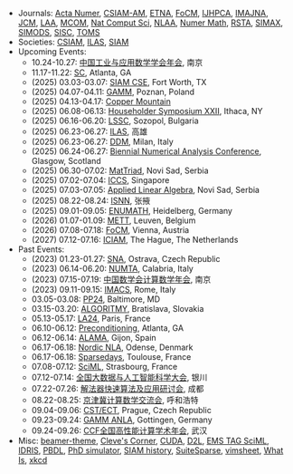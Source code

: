 <!--
# Qinmeng Zou

I'm an associate professor in the [School of Science](https://science.bupt.edu.cn) at [Beijing University of Posts and Telecommunications (BUPT)](https://www.bupt.edu.cn). My research focuses on numerical linear algebra and high performance computing. I obtained my PhD in Applied Mathematics from [Université Paris-Saclay](https://www.universite-paris-saclay.fr) in 2019.
-->

<!--
[[Google Scholar](https://scholar.google.com/citations?user=C907JC8AAAAJ&hl=en)][[ORCID](https://orcid.org/0000-0001-7752-8100)]
-->

<!--
## CV

* Jan 2023 - present: Associate Professor, School of Science, BUPT, China
* Aug 2020 - Dec 2022: Assistant Professor, School of Science, BUPT, China
* Jun 2019 - Aug 2020: Research Engineer, Laboratoire MICS, Université Paris-Saclay, France
* Feb 2016 - Jun 2019: PhD Student, Laboratoire MICS, Université Paris-Saclay, France

## Publications

* Qinmeng Zou, [A flexible block classical Gram-Schmidt skeleton with reorthogonalization](https://doi.org/10.1002/nla.2491), Numerical Linear Algebra with Applications, e2491, 2023.
* Qinmeng Zou, [GMRES algorithms over 35 years](https://doi.org/10.1016/j.amc.2023.127869), Applied Mathematics and Computation, 445:127869, 2023.
* Qinmeng Zou and Frédéric Magoulès, [Delayed gradient methods for symmetric and positive definite linear systems](https://doi.org/10.1137/20M1321140), SIAM Review, 64(3):517-553, 2022.
* Guillaume Gbikpi-Benissan, Qinmeng Zou, and Frédéric Magoulès, [Asynchronous iterations of HSS method for non-Hermitian linear systems](https://doi.org/10.1080/00207160.2021.1952572), International Journal of Computer Mathematics, 99(6):1105-1123, 2022.
* Frédéric Magoulès and Qinmeng Zou, [Asynchronous time-parallel method based on Laplace transform](https://doi.org/10.1080/00207160.2020.1737029), International Journal of Computer Mathematics, 98(1):179-194, 2021.
* Qinmeng Zou and Frédéric Magoulès, [Fast gradient methods with alignment for symmetric linear systems without using Cauchy step](https://doi.org/10.1016/j.cam.2020.113033), Journal of Computational and Applied Mathematics, 381:113033, 2021.
* Qinmeng Zou and Frédéric Magoulès, [Reducing the effect of global synchronization in delayed gradient methods for symmetric linear systems](https://doi.org/10.1016/j.advengsoft.2020.102837), Advances in Engineering Software, 147:102837, 2020.
* Qinmeng Zou and Frédéric Magoulès, [Parameter estimation in the Hermitian and skew-Hermitian splitting method using gradient iterations](https://doi.org/10.1002/nla.2304), Numerical Linear Algebra with Applications, 27(4):e2304, 2020.
* Frédéric Magoulès, Guillaume Gbikpi-Benissan, and Qinmeng Zou, [Asynchronous iterations of Parareal algorithm for option pricing models](https://doi.org/10.3390/math6040045), Mathematics, 6(4):1-18, 2018.

## Teaching

* Numerical Solution of Differential Equations - Spring 2023, Spring 2022
* Calculus I - Fall 2022, Fall 2021, Fall 2020
* Practice of Computational Science - Fall 2022, Fall 2021
* Linear Algebra - Fall 2020

## Links

-->

* Journals: [Acta Numer](https://www.cambridge.org/core/journals/acta-numerica), [CSIAM-AM](https://www.global-sci.org/csiam-am), [ETNA](https://etna.math.kent.edu), [FoCM](https://link.springer.com/journal/10208), [IJHPCA](https://journals.sagepub.com/home/HPC), [IMAJNA](https://academic.oup.com/imajna), [JCM](https://www.global-sci.org/jcm), [LAA](https://www.sciencedirect.com/journal/linear-algebra-and-its-applications), [MCOM](https://www.ams.org/cgi-bin/mstrack/accepted_papers/mcom?active=press), [Nat Comput Sci](https://www.nature.com/natcomputsci), [NLAA](https://onlinelibrary.wiley.com/journal/10991506), [Numer Math](https://link.springer.com/journal/211), [RSTA](https://royalsocietypublishing.org/journal/rsta), [SIMAX](https://epubs.siam.org/journal/sjmael), [SIMODS](https://epubs.siam.org/journal/sjmdaq), [SISC](https://epubs.siam.org/journal/sjoce3), [TOMS](https://dl.acm.org/journal/toms)
* Societies: [CSIAM](http://csiam.org.cn), [ILAS](https://ilasic.org), [SIAM](https://www.siam.org)
* Upcoming Events:
	- 10.24-10.27: [中国工业与应用数学学会年会](https://meeting.csiam.org.cn/), 南京
	- 11.17-11.22: [SC](https://sc24.supercomputing.org), Atlanta, GA
   - (2025) 03.03-03.07: [SIAM CSE](https://www.siam.org/conferences/cm/conference/cse25), Fort Worth, TX
   - (2025) 04.07-04.11: [GAMM](https://jahrestagung.gamm-ev.de/annual-meeting-2025/), Poznan, Poland
   - (2025) 04.13-04.17: [Copper Mountain](https://grandmaster.colorado.edu/copper/)
	- (2025) 06.08-06.13: [Householder Symposium XXII](https://householder-symposium.github.io), Ithaca, NY
	- (2025) 06.16-06.20: [LSSC](https://parallel.bas.bg/Conferences/SciCom25/), Sozopol, Bulgaria
	- (2025) 06.23-06.27: [ILAS](https://ilas2025.tw), 高雄
	- (2025) 06.23-06.27: [DDM](https://www.dd29.polimi.it), Milan, Italy
	- (2025) 06.24-06.27: [Biennial Numerical Analysis Conference](https://numericalanalysisconference.org.uk), Glasgow, Scotland
	- (2025) 06.30-07.02: [MatTriad](https://mattriad2025.pmf.uns.ac.rs), Novi Sad, Serbia
	- (2025) 07.02-07.04: [ICCS](https://www.iccs-meeting.org/), Singapore
	- (2025) 07.03-07.05: [Applied Linear Algebra](https://ala2025.pmf.uns.ac.rs), Novi Sad, Serbia
	- (2025) 08.22-08.24: [ISNN](https://conference.cs.cityu.edu.hk/isnn/), 张掖
	- (2025) 09.01-09.05: [ENUMATH](http://www.enumath2025.eu), Heidelberg, Germany
	- (2026) 01.07-01.09: [METT](https://www.igpm.rwth-aachen.de/workshop/mett2023), Leuven, Belgium
	- (2026) 07.08-07.18: [FoCM](https://focm2026.org), Vienna, Austria
	- (2027) 07.12-07.16: [ICIAM](https://iciam2027.org), The Hague, The Netherlands
* Past Events:
   - (2023) 01.23-01.27: [SNA](https://www.ugn.cas.cz/event/2023/sna/), Ostrava, Czech Republic
	- (2023) 06.14-06.20: [NUMTA](https://www.numta.org), Calabria, Italy
	- (2023) 07.15-07.19: [中国数学会计算数学年会](http://www.cscm2021.com), 南京
	- (2023) 09.11-09.15: [IMACS](https://www.imacs2023.eu/), Rome, Italy
	- 03.05-03.08: [PP24](https://www.siam.org/conferences/cm/conference/pp24), Baltimore, MD
   - 03.15-03.20: [ALGORITMY](https://www.math.sk/alg2024/), Bratislava, Slovakia
	- 05.13-05.17: [LA24](https://www.siam.org/conferences/cm/conference/la24), Paris, France
	- 06.10-06.12: [Preconditioning](https://www.math.emory.edu/~yxi26/Precond24/), Atlanta, GA
	- 06.12-06.14: [ALAMA](https://www.unioviedo.es/alama2024/), Gijon, Spain
	- 06.17-06.18: [Nordic NLA](http://nordic-nla.eu), Odense, Denmark
	- 06.17-06.18: [Sparsedays](https://sparsedays.cerfacs.fr/), Toulouse, France
	- 07.08-07.12: [SciML](https://irma.math.unistra.fr/~micheldansac/SciML2024/), Strasbourg, France
	- 07.12-07.14: [全国大数据与人工智能科学大会](https://csiam-bdai2024.casconf.cn), 银川
	- 07.22-07.26: [解法器快速算法及应用研讨会](https://www.solver-conference.cn), 成都
	- 08.22-08.25: [京津冀计算数学交流会](https://math.imu.edu.cn/info/1032/2102.htm), 呼和浩特
	- 09.04-09.06: [CST/ECT](https://www.civil-comp.info/diary/), Prague, Czech Republic
	- 09.23-09.24: [GAMM ANLA](https://www.uni-goettingen.de/en/687071.html), Gottingen, Germany
	- 09.24-09.26: [CCF全国高性能计算学术年会](https://ccf.org.cn/hpcchina2024), 武汉
* Misc: [beamer-theme](https://hartwork.org/beamer-theme-matrix/), [Cleve's Corner](https://blogs.mathworks.com/cleve/), [CUDA](https://docs.nvidia.com/cuda/), [D2L](http://d2l.ai), [EMS TAG SciML](https://ems-tag-sciml.github.io), [IDRIS](http://www.idris.fr/formations/supports_de_cours.html), [PBDL](https://physicsbaseddeeplearning.org/), [PhD simulator](https://research.wmz.ninja/projects/phd/index.html), [SIAM history](http://history.siam.org), [SuiteSparse](https://sparse.tamu.edu), [vimsheet](https://vimsheet.com), [What Is](https://nhigham.com/index-of-what-is-articles/), [xkcd](https://xkcd.com)